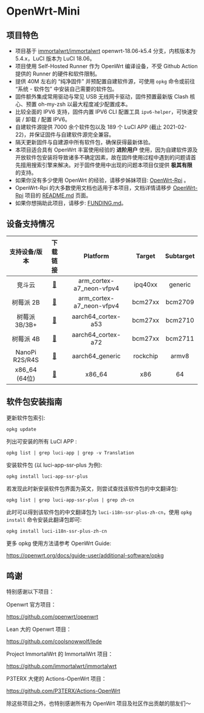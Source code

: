 # OpenWrt-Mini

## 项目特色

- 项目基于 [immortalwrt/immortalwrt](https://github.com/immortalwrt/immortalwrt) openwrt-18.06-k5.4 分支，内核版本为 5.4.x，LuCI 版本为 LuCI 18.06。
- 项目使用 Self-Hosted Runner 作为 OpenWrt 编译设备，不受 Github Action 提供的 Runner 的硬件和软件限制。
- 提供 40M 左右的 “纯净固件” 并预配置自建软件源，可使用 `opkg` 命令或前往 “系统 - 软件包” 中安装自己需要的软件包。
- 固件额外集成常用驱动与常见 USB 无线网卡驱动，固件预置最新版 Clash 核心、预置 oh-my-zsh 以最大程度减少配置成本。
- 比较全面的 IPV6 支持，固件内置 IPV6 CLI 配置工具 `ipv6-helper`，可快速安装 / 卸载 / 配置 IPV6。
- 自建软件源提供 7000 余个软件包以及 189 个 LuCI APP (截止 2021-02-22)，并保证固件与自建软件源完全兼容。
- 隔天更新固件与自建源中所有软件包，确保获得最新体验。
- 本项目适合具有 OpenWrt 丰富使用经验的 **进阶用户** 使用，因为自建软件源及开放软件包安装将导致诸多不确定因素，故在固件使用过程中遇到的问题请首先擅用搜索引擎来解决。对于固件使用中出现的问题本项目仅提供 **极其有限** 的支持。
- 如果你没有多少使用 OpenWrt 的经验，请移步姊妹项目: [OpenWrt-Rpi](https://github.com/SuLingGG/OpenWrt-Rpi) 。
- OpenWrt-Rpi 的大多数使用文档也适用于本项目，文档详情请移步 [OpenWrt-Rpi](https://github.com/SuLingGG/OpenWrt-Rpi) 项目的 [README.md](https://github.com/SuLingGG/OpenWrt-Rpi/blob/main/README.md) 页面。
- 如果你想捐助此项目，请移步: [FUNDING.md](https://github.com/SuLingGG/OpenWrt-Mini/blob/main/FUNDING.md)。

## 设备支持情况

| 支持设备/版本  |                         下载链接                          |         Platform         |  Target  | Subtarget |
| :------------: | :-------------------------------------------------------: | :----------------------: | :------: | :-------: |
|     竞斗云     | [🔗](http://openwrt.cc/snapshots/targets/ipq40xx/generic/) | arm_cortex-a7_neon-vfpv4 | ipq40xx  |  generic  |
|   树莓派 2B    | [🔗](http://openwrt.cc/snapshots/targets/bcm27xx/bcm2709/) | arm_cortex-a7_neon-vfpv4 | bcm27xx  |  bcm2709  |
| 树莓派 3B/3B+  | [🔗](http://openwrt.cc/snapshots/targets/bcm27xx/bcm2710/) |    aarch64_cortex-a53    | bcm27xx  |  bcm2710  |
|   树莓派 4B    | [🔗](http://openwrt.cc/snapshots/targets/bcm27xx/bcm2711/) |    aarch64_cortex-a72    | bcm27xx  |  bcm2711  |
| NanoPi R2S/R4S | [🔗](http://openwrt.cc/snapshots/targets/rockchip/armv8/)  |     aarch64_generic      | rockchip |   armv8   |
| x86_64 (64位)  |     [🔗](http://openwrt.cc/snapshots/targets/x86/64/)      |          x86_64          |   x86    |    64     |

## 软件包安装指南

更新软件包索引:

```
opkg update
```

列出可安装的所有 LuCI APP :

```
opkg list | grep luci-app | grep -v Translation
```

安装软件包 (以 luci-app-ssr-plus 为例):

```
opkg install luci-app-ssr-plus
```

若发现此时新安装软件包界面为英文，则尝试查找该软件包的中文翻译包:

```
opkg list | grep luci-app-ssr-plus | grep zh-cn
```

此时可以得到该软件包的中文翻译包为 `luci-i18n-ssr-plus-zh-cn`，使用 `opkg install` 命令安装此翻译包即可:

```
opkg install luci-i18n-ssr-plus-zh-cn
```

更多 opkg 使用方法请参考 OpenWrt Guide:

<https://openwrt.org/docs/guide-user/additional-software/opkg>

## 鸣谢

特别感谢以下项目：

Openwrt 官方项目：

https://github.com/openwrt/openwrt

Lean 大的 Openwrt 项目：

https://github.com/coolsnowwolf/lede

Project ImmortalWrt 的 ImmortalWrt 项目：

https://github.com/immortalwrt/immortalwrt

P3TERX 大佬的 Actions-OpenWrt 项目：

https://github.com/P3TERX/Actions-OpenWrt

除这些项目之外，也特别感谢所有为 OpenWrt 项目及社区作出贡献的朋友们～